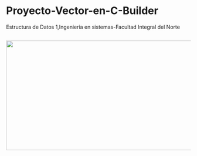 # Proyecto-Vector-en-C-Builder
Estructura de Datos 1,Ingenieria en sistemas-Facultad Integral del Norte
## <img src="https://i.postimg.cc/qRmNbJSP/Vector.png" width="800" height="300" />
